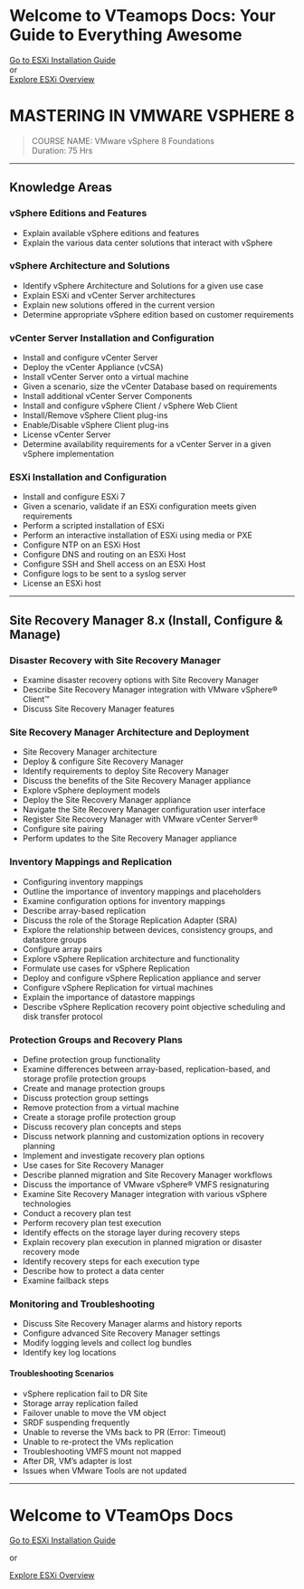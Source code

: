 # Welcome to VTeamops Docs: Your Guide to Everything Awesome

[Go to ESXi Installation Guide](#/Esxi/esxiinstallation)  
or  
[Explore ESXi Overview](#/Esxi/overviewesxi)

# MASTERING IN VMWARE VSPHERE 8

> COURSE NAME: VMware vSphere 8 Foundations  
> Duration: 75 Hrs

---

## Knowledge Areas

### vSphere Editions and Features
- Explain available vSphere editions and features
- Explain the various data center solutions that interact with vSphere

### vSphere Architecture and Solutions
- Identify vSphere Architecture and Solutions for a given use case
- Explain ESXi and vCenter Server architectures
- Explain new solutions offered in the current version
- Determine appropriate vSphere edition based on customer requirements

### vCenter Server Installation and Configuration
- Install and configure vCenter Server
- Deploy the vCenter Appliance (vCSA)
- Install vCenter Server onto a virtual machine
- Given a scenario, size the vCenter Database based on requirements
- Install additional vCenter Server Components
- Install and configure vSphere Client / vSphere Web Client
- Install/Remove vSphere Client plug-ins
- Enable/Disable vSphere Client plug-ins
- License vCenter Server
- Determine availability requirements for a vCenter Server in a given vSphere implementation

### ESXi Installation and Configuration
- Install and configure ESXi 7
- Given a scenario, validate if an ESXi configuration meets given requirements
- Perform a scripted installation of ESXi
- Perform an interactive installation of ESXi using media or PXE
- Configure NTP on an ESXi Host
- Configure DNS and routing on an ESXi Host
- Configure SSH and Shell access on an ESXi Host
- Configure logs to be sent to a syslog server
- License an ESXi host

---

## Site Recovery Manager 8.x (Install, Configure & Manage)

### Disaster Recovery with Site Recovery Manager
- Examine disaster recovery options with Site Recovery Manager
- Describe Site Recovery Manager integration with VMware vSphere® Client™
- Discuss Site Recovery Manager features

### Site Recovery Manager Architecture and Deployment
- Site Recovery Manager architecture
- Deploy & configure Site Recovery Manager
- Identify requirements to deploy Site Recovery Manager
- Discuss the benefits of the Site Recovery Manager appliance
- Explore vSphere deployment models
- Deploy the Site Recovery Manager appliance
- Navigate the Site Recovery Manager configuration user interface
- Register Site Recovery Manager with VMware vCenter Server®
- Configure site pairing
- Perform updates to the Site Recovery Manager appliance

### Inventory Mappings and Replication
- Configuring inventory mappings
- Outline the importance of inventory mappings and placeholders
- Examine configuration options for inventory mappings
- Describe array-based replication
- Discuss the role of the Storage Replication Adapter (SRA)
- Explore the relationship between devices, consistency groups, and datastore groups
- Configure array pairs
- Explore vSphere Replication architecture and functionality
- Formulate use cases for vSphere Replication
- Deploy and configure vSphere Replication appliance and server
- Configure vSphere Replication for virtual machines
- Explain the importance of datastore mappings
- Describe vSphere Replication recovery point objective scheduling and disk transfer protocol

### Protection Groups and Recovery Plans
- Define protection group functionality
- Examine differences between array-based, replication-based, and storage profile protection groups
- Create and manage protection groups
- Discuss protection group settings
- Remove protection from a virtual machine
- Create a storage profile protection group
- Discuss recovery plan concepts and steps
- Discuss network planning and customization options in recovery planning
- Implement and investigate recovery plan options
- Use cases for Site Recovery Manager
- Describe planned migration and Site Recovery Manager workflows
- Discuss the importance of VMware vSphere® VMFS resignaturing
- Examine Site Recovery Manager integration with various vSphere technologies
- Conduct a recovery plan test
- Perform recovery plan test execution
- Identify effects on the storage layer during recovery steps
- Explain recovery plan execution in planned migration or disaster recovery mode
- Identify recovery steps for each execution type
- Describe how to protect a data center
- Examine failback steps

### Monitoring and Troubleshooting
- Discuss Site Recovery Manager alarms and history reports
- Configure advanced Site Recovery Manager settings
- Modify logging levels and collect log bundles
- Identify key log locations

#### Troubleshooting Scenarios
- vSphere replication fail to DR Site
- Storage array replication failed
- Failover unable to move the VM object
- SRDF suspending frequently
- Unable to reverse the VMs back to PR (Error: Timeout)
- Unable to re-protect the VMs replication
- Troubleshooting VMFS mount not mapped
- After DR, VM’s adapter is lost
- Issues when VMware Tools are not updated

---

# Welcome to VTeamOps Docs

[Go to ESXi Installation Guide](#/Esxi/esxiinstallation)

or

[Explore ESXi Overview](#/Esxi/overviewesxi)